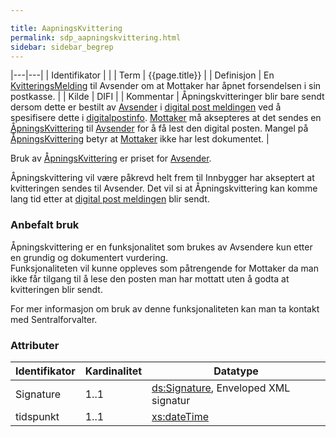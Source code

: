 ```yaml
---

title: AapningsKvittering  
permalink: sdp_aapningskvittering.html
sidebar: sidebar_begrep
---
```


|---|---|
| Identifikator | |
| Term          | {{page.title}} |
| Definisjon    | En [KvitteringsMelding](KvitteringsMelding.md) til Avsender om at Mottaker har åpnet forsendelsen i sin postkasse. |
| Kilde         | DIFI |
| Kommentar     | Åpningskvitteringer blir bare sendt dersom dette er bestilt av [Avsender](../forretningslag/StandardBusinessDocument/Sender.md) i [digital post meldingen](DigitalPostMelding.md) ved å spesifisere dette i [digitalpostinfo](../begrep/DigitalPostInfo.md). [Mottaker](../begrep/Mottaker.md) må aksepteres at det sendes en [ÅpningsKvittering](AapningsKvittering.md) til [Avsender](../forretningslag/StandardBusinessDocument/Sender.md) for å få lest den digital posten. Mangel på [ÅpningsKvittering](AapningsKvittering.md) betyr at [Mottaker](../begrep/Mottaker.md) ikke har lest dokumentet. |

Bruk av [ÅpningsKvittering](AapningsKvittering.md) er priset for
[Avsender](../forretningslag/StandardBusinessDocument/Sender.md).

Åpningskvittering vil være påkrevd helt frem til Innbygger har akseptert
at kvitteringen sendes til Avsender. Det vil si at Åpningskvittering kan
komme lang tid etter at [digital post meldingen](DigitalPostMelding.md)
blir sendt.

### Anbefalt bruk

Åpningskvittering er en funksjonalitet som brukes av Avsendere kun etter
en grundig og dokumentert vurdering.  
Funksjonaliteten vil kunne oppleves som påtrengende for Mottaker da man
ikke får tilgang til å lese den posten man har mottatt uten å godta at
kvitteringen blir sendt.

For mer informasjon om bruk av denne funksjonaliteten kan man ta kontakt
med Sentralforvalter.

### Attributer
| Identifikator | Kardinalitet | Datatype |
| --- | --- | --- |
| Signature | 1..1 | [ds:Signature](https://www.oasis-open.org/committees/download.php/21256/wss-v1.1-spec-errata-os-SOAPMessageSecurity.htm#_Toc118717148), Enveloped XML signatur |
| tidspunkt | 1..1 | [xs:dateTime](http://www.w3.org/TR/xmlschema-2/#dateTime) |
